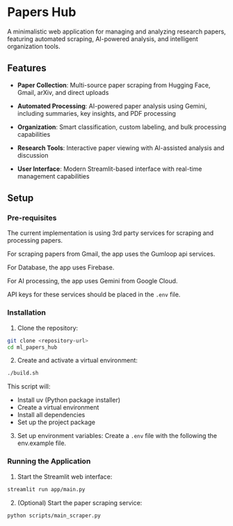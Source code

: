 # Papers Hub

A minimalistic web application for managing and analyzing research papers, featuring automated scraping, AI-powered analysis, and intelligent organization tools.

## Features

- **Paper Collection**: Multi-source paper scraping from Hugging Face, Gmail, arXiv, and direct uploads

- **Automated Processing**: AI-powered paper analysis using Gemini, including summaries, key insights, and PDF processing

- **Organization**: Smart classification, custom labeling, and bulk processing capabilities

- **Research Tools**: Interactive paper viewing with AI-assisted analysis and discussion

- **User Interface**: Modern Streamlit-based interface with real-time management capabilities

## Setup

### Pre-requisites
The current implementation is using 3rd party services for scraping and processing papers.

For scraping papers from Gmail, the app uses the Gumloop api services.

For Database, the app uses Firebase.

For AI processing, the app uses Gemini from Google Cloud.

API keys for these services should be placed in the `.env` file.

### Installation

1. Clone the repository:
```bash
git clone <repository-url>
cd ml_papers_hub
```

2. Create and activate a virtual environment:
```bash
./build.sh
```
This script will:
- Install uv (Python package installer)
- Create a virtual environment
- Install all dependencies
- Set up the project package

3. Set up environment variables:
Create a `.env` file with the following the env.example file.

### Running the Application

1. Start the Streamlit web interface:
```bash
streamlit run app/main.py
```

2. (Optional) Start the paper scraping service:
```bash
python scripts/main_scraper.py
```


